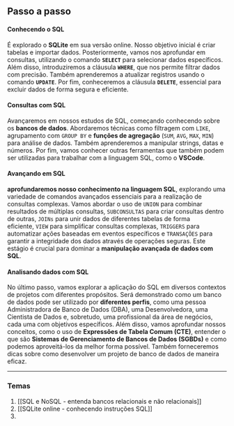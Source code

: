 
## Passo a passo

#### Conhecendo o SQL
É explorado o **SQLite** em sua versão online. Nosso objetivo inicial é criar tabelas e importar dados. Posteriormente, vamos nos aprofundar em consultas, utilizando o comando **`SELECT`** para selecionar dados específicos. Além disso, introduziremos a cláusula **`WHERE`**, que nos permite filtrar dados com precisão. Também aprenderemos a atualizar registros usando o comando **`UPDATE`**. Por fim, conheceremos a cláusula **`DELETE`**, essencial para excluir dados de forma segura e eficiente.

#### Consultas com SQL
Avançaremos em nossos estudos de SQL, começando conhecendo sobre os **bancos de dados**. Abordaremos técnicas como filtragem com `LIKE`, agrupamento com `GROUP BY` e **funções de agregação** (`SUM`, `AVG`, `MAX`, `MIN`) para análise de dados. Também aprenderemos a manipular strings, datas e números. Por fim, vamos conhecer outras ferramentas que também podem ser utilizadas para trabalhar com a linguagem SQL, como o **VSCode**.

#### Avançando em SQL
**aprofundaremos nosso conhecimento na linguagem SQL**, explorando uma variedade de comandos avançados essenciais para a realização de consultas complexas. Vamos abordar o uso de `UNION` para combinar resultados de múltiplas consultas, `SUBCONSULTAS` para criar consultas dentro de outras, `JOINs` para unir dados de diferentes tabelas de forma eficiente, `VIEW` para simplificar consultas complexas, `TRIGGERS` para automatizar ações baseadas em eventos específicos e `TRANSAÇÕES` para garantir a integridade dos dados através de operações seguras. Este estágio é crucial para dominar a **manipulação avançada de dados com SQL**.

#### Analisando dados com SQL
No último passo, vamos explorar a aplicação do SQL em diversos contextos de projetos com diferentes propósitos. Será demonstrado como um banco de dados pode ser utilizado por **diferentes perfis**, como uma pessoa Administradora de Banco de Dados (DBA), uma Desenvolvedora, uma Cientista de Dados e, sobretudo, uma profissional da área de negócios, cada uma com objetivos específicos. Além disso, vamos aprofundar nossos conceitos, como o uso de **Expressões de Tabela Comum (CTE)**, entender o que são **Sistemas de Gerenciamento de Bancos de Dados (SGBDs)** e como podemos aproveitá-los da melhor forma possível. Também forneceremos dicas sobre como desenvolver um projeto de banco de dados de maneira eficaz.

---
### Temas
1. [[SQL e NoSQL - entenda bancos relacionais e não relacionais]]
2. [[SQLite online - conhecendo instruções SQL]]
3. 